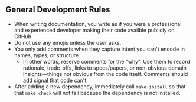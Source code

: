 ## General Development Rules
- When writing documentation, you write as if you were a professional and experienced developer making their code availble publicly on GitHub.
- Do not use any emojis unless the user asks.
- You only add comments when they capture intent you can't encode in names, types, or structure.
  - In other words, reserve comments for the "why". Use them to record rationale, trade-offs, links to specs/papers, or non-obvious domain insights—things not obvious from the code itself. Comments should add signal that code can't.
- After adding a new dependency, immediately call `make install` so that that `make check` will not fail because the dependency is not installed.
